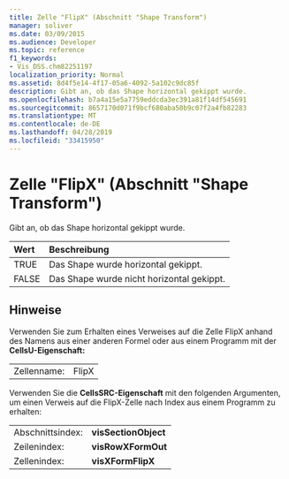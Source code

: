 ```yaml
---
title: Zelle "FlipX" (Abschnitt "Shape Transform")
manager: soliver
ms.date: 03/09/2015
ms.audience: Developer
ms.topic: reference
f1_keywords:
- Vis_DSS.chm82251197
localization_priority: Normal
ms.assetid: 8d4f5e14-4f17-05a6-4092-5a102c9dc85f
description: Gibt an, ob das Shape horizontal gekippt wurde.
ms.openlocfilehash: b7a4a15e5a7759eddcda3ec391a81f14df545691
ms.sourcegitcommit: 8657170d071f9bcf680aba50b9c07f2a4fb82283
ms.translationtype: MT
ms.contentlocale: de-DE
ms.lasthandoff: 04/28/2019
ms.locfileid: "33415950"
---
```

# <a name="flipx-cell-shape-transform-section"></a>Zelle "FlipX" (Abschnitt "Shape Transform")

Gibt an, ob das Shape horizontal gekippt wurde.
  
|**Wert**|**Beschreibung**|
|:-----|:-----|
| TRUE  <br/> | Das Shape wurde horizontal gekippt.  <br/> |
| FALSE  <br/> | Das Shape wurde nicht horizontal gekippt.  <br/> |
   
## <a name="remarks"></a>Hinweise

Verwenden Sie zum Erhalten eines Verweises auf die Zelle FlipX anhand des Namens aus einer anderen Formel oder aus einem Programm mit der **CellsU-Eigenschaft:** 
  
|||
|:-----|:-----|
| Zellenname:  <br/> | FlipX  <br/> |
   
Verwenden Sie die **CellsSRC-Eigenschaft** mit den folgenden Argumenten, um einen Verweis auf die FlipX-Zelle nach Index aus einem Programm zu erhalten: 
  
|||
|:-----|:-----|
| Abschnittsindex:  <br/> |**visSectionObject** <br/> |
| Zeilenindex:  <br/> |**visRowXFormOut** <br/> |
| Zellenindex:  <br/> |**visXFormFlipX** <br/> |
   

